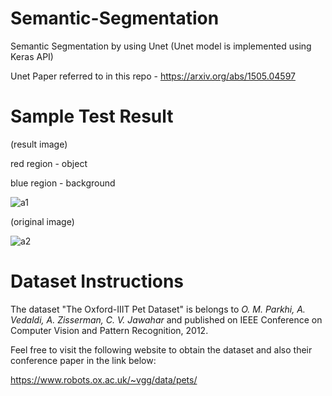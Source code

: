 # Semantic-Segmentation
Semantic Segmentation by using Unet (Unet model is implemented using Keras API)

Unet Paper referred to in this repo - https://arxiv.org/abs/1505.04597

# Sample Test Result
(result image)

red region - object

blue region - background

![a1](https://user-images.githubusercontent.com/49195906/148007987-b76d4119-6b38-40a8-9138-6fb640f2a006.png)

(original image)

![a2](https://user-images.githubusercontent.com/49195906/148007849-ad82394d-8918-4b2e-a816-13fdf2ba6150.jpg)


# Dataset Instructions
The dataset "The Oxford-IIIT Pet Dataset" is belongs to _O. M. Parkhi, A. Vedaldi, A. Zisserman, C. V. Jawahar_ and published on IEEE Conference on Computer Vision and Pattern Recognition, 2012.

Feel free to visit the following website to obtain the dataset and also their conference paper in the link below:

https://www.robots.ox.ac.uk/~vgg/data/pets/
